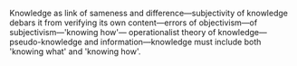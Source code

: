 Knowledge as link of sameness and difference—subjectivity of knowledge debars it from verifying its own content—errors of objectivism—of subjectivism—'knowing how'— operationalist theory of knowledge—pseudo-knowledge and information—knowledge must include both 'knowing what' and 'knowing how'.